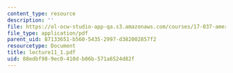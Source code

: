 ```yaml
---
content_type: resource
description: ''
file: https://ol-ocw-studio-app-qa.s3.amazonaws.com/courses/17-037-american-political-thought-spring-2004/88edbf989ec0410db06b571a6524d82f_lecture11_1.pdf
file_type: application/pdf
parent_uid: 87133651-b560-5435-2997-d382002857f2
resourcetype: Document
title: lecture11_1.pdf
uid: 88edbf98-9ec0-410d-b06b-571a6524d82f
---
```


